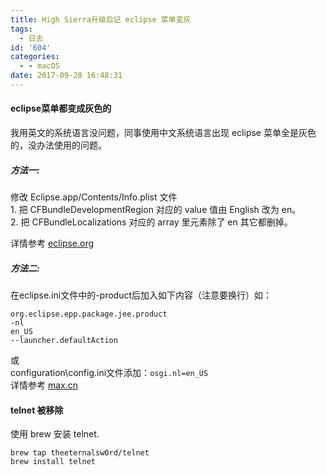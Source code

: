 ```yaml
---
title: High Sierra升级后记 eclipse 菜单变灰
tags:
  - 日志
id: '604'
categories:
  - - macOS
date: 2017-09-28 16:48:31
---
```


#### eclipse菜单都变成灰色的

我用英文的系统语言没问题，同事使用中文系统语言出现 eclipse 菜单全是灰色的，没办法使用的问题。

##### 方法一:

修改 Eclipse.app/Contents/Info.plist 文件  
1\. 把 CFBundleDevelopmentRegion 对应的 value 值由 English 改为 en。  
2\. 把 CFBundleLocalizations 对应的 array 里元素除了 en 其它都删掉。

详情参考 [eclipse.org](http://t.cn/R0OZgUU)

##### 方法二:

在eclipse.ini文件中的-product后加入如下内容（注意要换行）如：

```-product
org.eclipse.epp.package.jee.product
-nl
en_US
--launcher.defaultAction
```

或  
configuration\\config.ini文件添加：`osgi.nl=en_US`  
详情参考 [max.cn](http://t.cn/R0OwYhJ)

#### telnet 被移除

使用 brew 安装 telnet.

```
brew tap theeternalsw0rd/telnet                                                                                                                                                                                                                   
brew install telnet
```